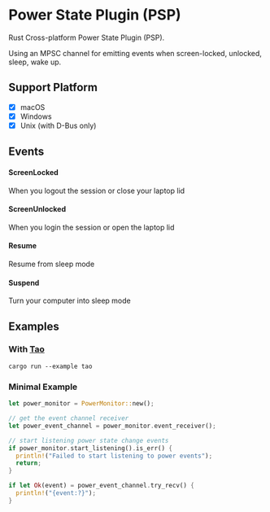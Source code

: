 # Power State Plugin (PSP)
Rust Cross-platform Power State Plugin (PSP).

Using an MPSC channel for emitting events when screen-locked, unlocked, sleep, wake up.

## Support Platform
- [x] macOS
- [x] Windows
- [x] Unix (with D-Bus only)

## Events

#### ScreenLocked
When you logout the session or close your laptop lid

#### ScreenUnlocked
When you login the session or open the laptop lid

#### Resume
Resume from sleep mode

#### Suspend
Turn your computer into sleep mode

## Examples

### With [Tao](https://github.com/tauri-apps/tao)
```
cargo run --example tao
```

### Minimal Example
```rs
let power_monitor = PowerMonitor::new();

// get the event channel receiver
let power_event_channel = power_monitor.event_receiver();

// start listening power state change events
if power_monitor.start_listening().is_err() {
  println!("Failed to start listening to power events");
  return;
}

if let Ok(event) = power_event_channel.try_recv() {
  println!("{event:?}");
}
```
